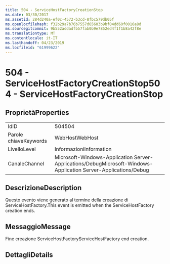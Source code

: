```yaml
---
title: 504 - ServiceHostFactoryCreationStop
ms.date: 03/30/2017
ms.assetid: 284d240a-ef0c-4572-b3cd-8fbc579db05f
ms.openlocfilehash: f32b29a7b76b7557d65603b9bf04dd60f0016a8d
ms.sourcegitcommit: 9b552addadfb57fab0b9e7852ed4f1f1b8a42f8e
ms.translationtype: MT
ms.contentlocale: it-IT
ms.lasthandoff: 04/23/2019
ms.locfileid: "61999622"
---
```

# <a name="504---servicehostfactorycreationstop"></a><span data-ttu-id="4f8cc-102">504 - ServiceHostFactoryCreationStop</span><span class="sxs-lookup"><span data-stu-id="4f8cc-102">504 - ServiceHostFactoryCreationStop</span></span>
## <a name="properties"></a><span data-ttu-id="4f8cc-103">Proprietà</span><span class="sxs-lookup"><span data-stu-id="4f8cc-103">Properties</span></span>  
  
|||  
|-|-|  
|<span data-ttu-id="4f8cc-104">Id</span><span class="sxs-lookup"><span data-stu-id="4f8cc-104">ID</span></span>|<span data-ttu-id="4f8cc-105">504</span><span class="sxs-lookup"><span data-stu-id="4f8cc-105">504</span></span>|  
|<span data-ttu-id="4f8cc-106">Parole chiave</span><span class="sxs-lookup"><span data-stu-id="4f8cc-106">Keywords</span></span>|<span data-ttu-id="4f8cc-107">WebHost</span><span class="sxs-lookup"><span data-stu-id="4f8cc-107">WebHost</span></span>|  
|<span data-ttu-id="4f8cc-108">Livello</span><span class="sxs-lookup"><span data-stu-id="4f8cc-108">Level</span></span>|<span data-ttu-id="4f8cc-109">Informazioni</span><span class="sxs-lookup"><span data-stu-id="4f8cc-109">Information</span></span>|  
|<span data-ttu-id="4f8cc-110">Canale</span><span class="sxs-lookup"><span data-stu-id="4f8cc-110">Channel</span></span>|<span data-ttu-id="4f8cc-111">Microsoft-Windows-Application Server-Applications/Debug</span><span class="sxs-lookup"><span data-stu-id="4f8cc-111">Microsoft-Windows-Application Server-Applications/Debug</span></span>|  
  
## <a name="description"></a><span data-ttu-id="4f8cc-112">Descrizione</span><span class="sxs-lookup"><span data-stu-id="4f8cc-112">Description</span></span>  
 <span data-ttu-id="4f8cc-113">Questo evento viene generato al termine della creazione di ServiceHostFactory.</span><span class="sxs-lookup"><span data-stu-id="4f8cc-113">This event is emitted when the ServiceHostFactory creation ends.</span></span>  
  
## <a name="message"></a><span data-ttu-id="4f8cc-114">Messaggio</span><span class="sxs-lookup"><span data-stu-id="4f8cc-114">Message</span></span>  
 <span data-ttu-id="4f8cc-115">Fine creazione ServiceHostFactory</span><span class="sxs-lookup"><span data-stu-id="4f8cc-115">ServiceHostFactory end creation.</span></span>  
  
## <a name="details"></a><span data-ttu-id="4f8cc-116">Dettagli</span><span class="sxs-lookup"><span data-stu-id="4f8cc-116">Details</span></span>
